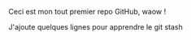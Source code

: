 Ceci est mon tout premier repo GitHub, waow !

J'ajoute quelques lignes pour apprendre le git stash
